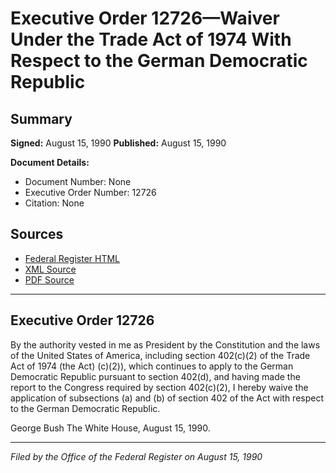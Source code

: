 # Executive Order 12726—Waiver Under the Trade Act of 1974 With Respect to the German Democratic Republic

## Summary

**Signed:** August 15, 1990
**Published:** August 15, 1990

**Document Details:**
- Document Number: None
- Executive Order Number: 12726
- Citation: None

## Sources
- [Federal Register HTML](https://www.presidency.ucsb.edu/documents/executive-order-12726-waiver-under-the-trade-act-1974-with-respect-the-german-democratic)
- [XML Source](None)
- [PDF Source](None)

---

## Executive Order 12726

By the authority vested in me as President by the Constitution and the laws of the United States of America, including section 402(c)(2) of the Trade Act of 1974 (the Act) (c)(2)), which continues to apply to the German Democratic Republic pursuant to section 402(d), and having made the report to the Congress required by section 402(c)(2), I hereby waive the application of subsections (a) and (b) of section 402 of the Act with respect to the German Democratic Republic.

George Bush
The White House,
August 15, 1990.

---

*Filed by the Office of the Federal Register on August 15, 1990*
